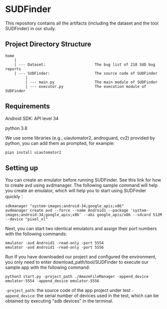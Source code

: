 # SUDFinder

This repository contains all the artifacts (including the dataset and the tool SUDFinder) in our study.

## Project Directory Structure

```
home
    |
    | --- Dataset:                      The bug list of 218 SUD bug reports
    | --- SUDFinder:                    The source code of SUDFinder
         |
         | --- main.py                  The main module of SUDFinder
         | --- executor.py              The execution module of SUDFinder
```

## Requirements

Android SDK: API level 34

python 3.8

We use some libraries (e.g., uiautomator2, androguard, cv2) provided by python, you can add them as prompted, for example:

```python
pips install uiautomator2
```
## Setting up

You can create an emulator before running SUDFinder. See this link for how to create avd using avdmanager. The following sample command will help you create an emulator, which will help you to start using SUDFinder quickly：

```
sdkmanager "system-images;android-34;google_apis;x86"
avdmanager create avd --force --name Android1 --package 'system-images;android-34;google_apis;x86' --abi google_apis/x86 --sdcard 512M --device "pixel_xl"
```

Next, you can start two identical emulators and assign their port numbers with the following commands:

```
emulator -avd Android1 -read-only -port 5554
emulator -avd Android1 -read-only -port 5556
```

Run
If you have downloaded our project and configured the environment, you only need to enter download_path/tool/SUDFinder to execute our sample app with the following command:

```
python3 start.py -project_path ./AmazeFileManager -append_device emulator-5554 -append_device emulator-5556
```

```-project_path```: the source code of the app project under test
```-append_device```: the serial number of devices used in the test, which can be obtained by executing "adb devices" in the terminal.
